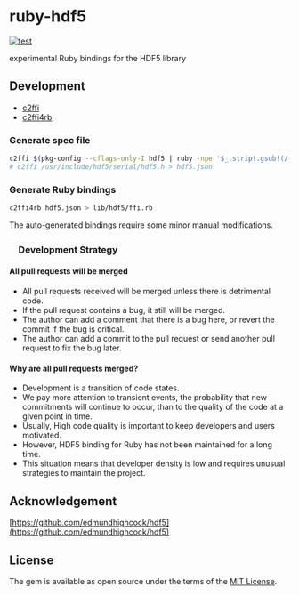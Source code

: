 # ruby-hdf5

[![test](https://github.com/kojix2/c2ffi4rb/actions/workflows/ci.yml/badge.svg)](https://github.com/kojix2/c2ffi4rb/actions/workflows/ci.yml)

experimental Ruby bindings for the HDF5 library

## Development

- [c2ffi](https://github.com/rpav/c2ffi)
- [c2ffi4rb](https://github.com/kojix2/c2ffi4rb)

### Generate spec file

```sh
c2ffi $(pkg-config --cflags-only-I hdf5 | ruby -npe '$_.strip!.gsub!(/-I/, "")<<"/hdf5.h"') > hdf5.json
# c2ffi /usr/include/hdf5/serial/hdf5.h > hdf5.json
```

### Generate Ruby bindings

```sh
c2ffi4rb hdf5.json > lib/hdf5/ffi.rb
```

The auto-generated bindings require some minor manual modifications.

### 　Development Strategy

#### All pull requests will be merged

- All pull requests received will be merged unless there is detrimental code.
- If the pull request contains a bug, it still will be merged.
- The author can add a comment that there is a bug here, or revert the commit if the bug is critical.
- The author can add a commit to the pull request or send another pull request to fix the bug later.

#### Why are all pull requests merged?

- Development is a transition of code states.
- We pay more attention to transient events, the probability that new commitments will continue to occur, than to the quality of the code at a given point in time.
- Usually, High code quality is important to keep developers and users motivated.
- However, HDF5 binding for Ruby has not been maintained for a long time.
- This situation means that developer density is low and requires unusual strategies to maintain the project.

## Acknowledgement

[https://github.com/edmundhighcock/hdf5](https://github.com/edmundhighcock/hdf5)

## License

The gem is available as open source under the terms of the [MIT License](https://opensource.org/licenses/MIT).
